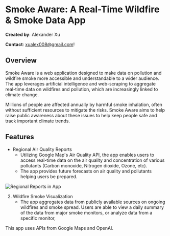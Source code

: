 # Smoke Aware: A Real-Time Wildfire & Smoke Data App


**Created by**: Alexander Xu

**Contact**: xualex008@gmail.com!

## Overview
Smoke Aware is a web application designed to make data on pollution and wildfire smoke more accessible and understandable to a wider audience. The app leverages artificial intelligence and web-scraping to aggregate real-time data on wildfires and pollution, which are increasingly linked to climate change. 

Millions of people are affected annually by harmful smoke inhalation, often without sufficient resources to mitigate the risks. Smoke Aware aims to help raise public awareness about these issues to help keep people safe and track important climate trends.

## Features

- Regional Air Quality Reports
    - Utilizing Google Map's Air Quality API, the app enables users to access real-time data on the air quality and concentration of various pollutants (Carbon monoxide, Nitrogen dioxide, Ozone, etc).
    - The app provides future forecasts on air quality and pollutants helping users be prepared.

![Regional Reports in App](relative%regional_screenshot.png?raw=true "Local Air Quality Reports by ZIP")

2. Wildfire Smoke Visualization
    - The app aggregates data from publicly available sources on ongoing wildfires and smoke spread. Users are able to view a daily summary of the data from major smoke monitors, or analyze data from a specific monitor, 

This app uses APIs from Google Maps and OpenAI.